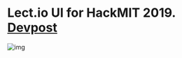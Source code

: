 # Lect.io UI for HackMIT 2019. [Devpost](https://devpost.com/software/lectio-cp9fiv)
![img](https://challengepost-s3-challengepost.netdna-ssl.com/photos/production/software_thumbnail_photos/000/842/827/datas/medium.jpg)
